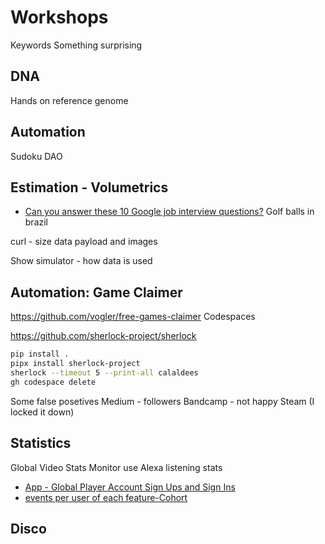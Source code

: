 Workshops
======

Keywords
Something surprising


DNA
---

Hands on reference genome



Automation
-----------

Sudoku
DAO



Estimation - Volumetrics
----------



* [Can you answer these 10 Google job interview questions?](https://transmosis.com/can-you-answer-these-10-google-job-interview-questions/)
Golf balls in brazil

curl - size
data payload
and images


Show simulator - how data is used



Automation: Game Claimer
------------

https://github.com/vogler/free-games-claimer
Codespaces

https://github.com/sherlock-project/sherlock

```bash
pip install .
pipx install sherlock-project
sherlock --timeout 5 --print-all calaldees
gh codespace delete
```
Some false posetives
Medium - followers
Bandcamp - not happy
Steam (I locked it down)


Statistics
----------

Global Video
Stats Monitor use
Alexa listening stats


* [App - Global Player Account Sign Ups and Sign Ins](https://app.amplitude.com/analytics/globalplayer/dashboard/x9t47ool/edit/f3eiik5n)
* [events per user of each feature-Cohort](https://app.amplitude.com/analytics/globalplayer/chart/2swz57p5)

Disco
-----
